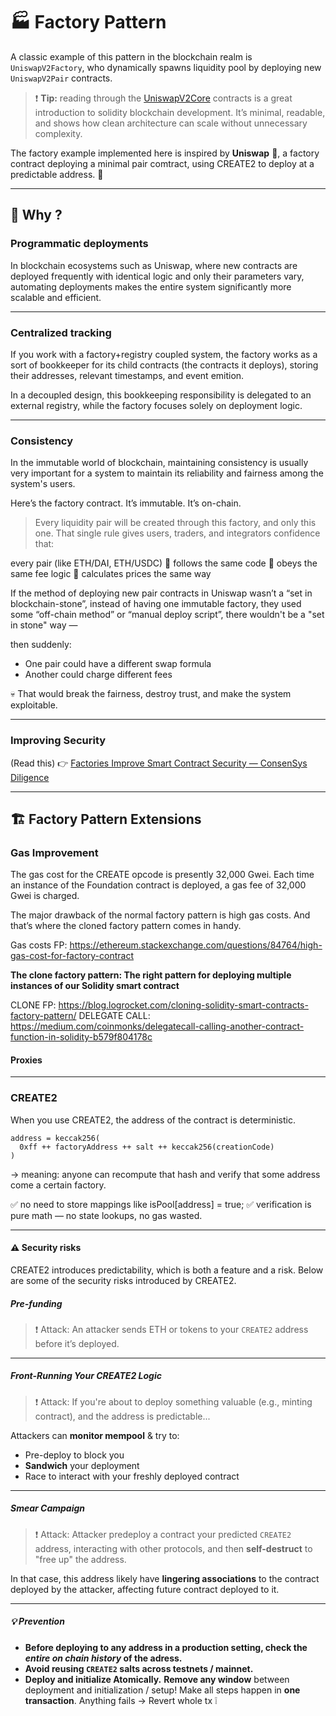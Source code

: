 # 🏭 Factory Pattern

A classic example of this pattern in the blockchain realm is `UniswapV2Factory`, who dynamically spawns liquidity pool by deploying new `UniswapV2Pair` contracts.

> ❗ **Tip:** reading through the [UniswapV2Core](https://github.com/Uniswap/v2-core) contracts is a great introduction to solidity blockchain development. It’s minimal, readable, and shows how clean architecture can scale without unnecessary complexity.

The factory example implemented here is inspired by **Uniswap** 🦄, a factory contract deploying a minimal pair comtract, using CREATE2 to deploy at a predictable address. 🚀

---

## 🧐 Why ?

### Programmatic deployments

In blockchain ecosystems such as Uniswap, where new contracts are deployed frequently with identical logic and only their parameters vary, automating deployments makes the entire system significantly more scalable and efficient.

---

### Centralized tracking

If you work with a factory+registry coupled system, the factory works as a sort of bookkeeper for its child contracts (the contracts it deploys), storing their addresses, relevant timestamps, and event emition.

In a decoupled design, this bookkeeping responsibility is delegated to an external registry, while the factory focuses solely on deployment logic.

---

### Consistency

In the immutable world of blockchain, maintaining consistency is usually very important for a system to maintain its reliability and fairness among the system's users.

Here’s the factory contract. It’s immutable. It’s on-chain.

> Every liquidity pair will be created through this factory, and only this one.
> That single rule gives users, traders, and integrators confidence that:

every pair (like ETH/DAI, ETH/USDC)
🧩 follows the same code
🧩 obeys the same fee logic
🧩 calculates prices the same way

If the method of deploying new pair contracts in Uniswap wasn’t a “set in blockchain-stone”, instead of having one immutable factory, they used some “off-chain method” or “manual deploy script”, there wouldn't be a "set in stone" way —

then suddenly:

- One pair could have a different swap formula
- Another could charge different fees

💀 That would break the fairness, destroy trust, and make the system exploitable.

---

### Improving Security

(Read this) 👉 [Factories Improve Smart Contract Security — ConsenSys Diligence](https://diligence.consensys.io/blog/2019/09/factories-improve-smart-contract-security/)

---

## 🏗️ Factory Pattern Extensions

### Gas Improvement

The gas cost for the CREATE opcode is presently 32,000 Gwei. Each time an instance of the Foundation contract is deployed, a gas fee of 32,000 Gwei is charged.

The major drawback of the normal factory pattern is high gas costs. And that’s where the cloned factory pattern comes in handy.

Gas costs FP: https://ethereum.stackexchange.com/questions/84764/high-gas-cost-for-factory-contract

**The clone factory pattern: The right pattern for deploying multiple instances of our Solidity smart contract**

CLONE FP: https://blog.logrocket.com/cloning-solidity-smart-contracts-factory-pattern/
DELEGATE CALL: https://medium.com/coinmonks/delegatecall-calling-another-contract-function-in-solidity-b579f804178c

#### Proxies

---

### CREATE2

When you use CREATE2, the address of the contract is deterministic.

```solidity
address = keccak256(
  0xff ++ factoryAddress ++ salt ++ keccak256(creationCode)
)
```

→ meaning: anyone can recompute that hash and verify that some address come a certain factory.

✅ no need to store mappings like isPool[address] = true;
✅ verification is pure math — no state lookups, no gas wasted.

---

#### ⚠️ Security risks

CREATE2 introduces predictability, which is both a feature and a risk. Below are some of the security risks introduced by CREATE2.

##### Pre-funding

> ❗ Attack: An attacker sends ETH or tokens to your `CREATE2` address before it’s deployed.

---

##### Front-Running Your CREATE2 Logic

> ❗ Attack: If you're about to deploy something valuable (e.g., minting contract), and the address is predictable...

Attackers can **monitor mempool** & try to:

- Pre-deploy to block you
- **Sandwich** your deployment
- Race to interact with your freshly deployed contract

---

##### Smear Campaign

> ❗ Attack: Attacker predeploy a contract your predicted `CREATE2` address, interacting with other protocols, and then **self-destruct** to "free up" the address.

In that case, this address likely have **lingering associations** to the contract deployed by the attacker, affecting future contract deployed to it.

---

##### 💡 Prevention

- **Before deploying to any address in a production setting, check the _entire on chain history_ of the adress.**
- **Avoid reusing `CREATE2` salts across testnets / mainnet.**
- **Deploy and initialize Atomically.**
  **Remove any window** between deployment and initialization / setup! Make all steps happen in **one transaction**. Anything fails &rarr; Revert whole tx ❕
